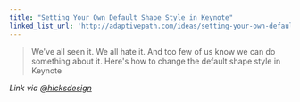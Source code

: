 ```yaml
---
title: "Setting Your Own Default Shape Style in Keynote"
linked_list_url: 'http://adaptivepath.com/ideas/setting-your-own-default-shape-style-in-keynote.-it-can-be-done'
---
```

<blockquote><p>
  We've all seen it. We all hate it. And too few of us know we can do something about it. Here's how to change the default shape style in Keynote
</p></blockquote>
<p><em>Link via <a href="https://twitter.com/Hicksdesign/statuses/250573064960622593">@hicksdesign</a></em></p>
